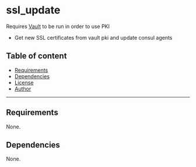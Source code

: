 # ssl_update

Requires [Vault](../../vault/) to be run in order to use PKI
- Get new SSL certificates from vault pki and update consul agents

## Table of content

- [Requirements](#requirements)
- [Dependencies](#dependencies)
- [License](#license)
- [Author](#author)

---

## Requirements

None.




## Dependencies

None.
